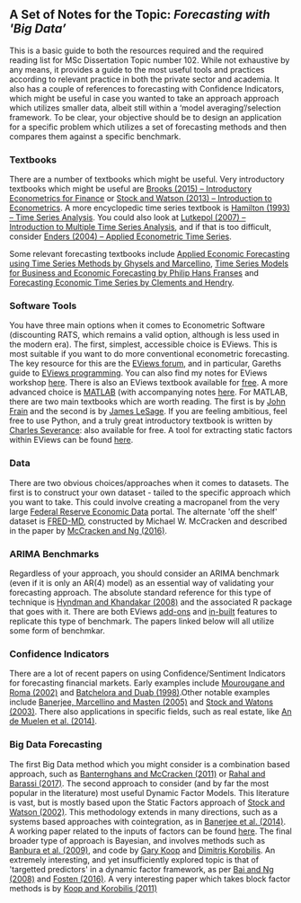 ## A Set of Notes for the Topic: *Forecasting with 'Big Data’*

This is a basic guide to both the resources required and the required reading list for MSc Dissertation Topic number 102. While not exhaustive by any means, it provides a guide to the most useful tools and practices according to relevant practice in both the private sector and academia. It also has a couple of references to forecasting with Confidence Indicators, which might be useful in case you wanted to take an approach approach which utilizes smaller data, albeit still within a ‘model averaging’/selection framework. To be clear, your objective should be to design an application for a specific problem which utilizes a set of forecasting methods and then compares them against a specific benchmark.

### Textbooks

There are a number of textbooks which might be useful. Very introductory textbooks which might be useful are [Brooks (2015) – Introductory Econometrics for Finance](https://www.amazon.co.uk/Introductory-Econometrics-Finance-Chris-Brooks/dp/052169468X/ref=asap_bc?ie=UTF8) or [Stock and Watson (2013) – Introduction to Econometrics](https://www.amazon.co.uk/Introduction-Econometrics-James-H-Stock-x/dp/1292071311/). A more encyclopedic time series textbook is [Hamilton (1993) – Time Series Analysis](https://www.amazon.co.uk/Time-Analysis-James-D-Hamilton/dp/9380663439/). You could also look at [Lutkepol (2007) – Introduction to Multiple Time Series Analysis](https://www.amazon.co.uk/New-Introduction-Multiple-Time-Analysis/dp/3540262393), and if that is too
difficult, consider [Enders (2004) – Applied Econometric Time Series](https://www.amazon.co.uk/Applied-Time-Econometrics-Themes-Modern/dp/0521547873/). 

Some relevant forecasting textbooks include [Applied Economic Forecasting using Time Series Methods by Ghysels and Marcellino](https://www.amazon.co.uk/Applied-Economic-Forecasting-using-Methods/dp/0190622016/ref=sr_1_3?ie=UTF8&qid=1528238738&sr=8-3&keywords=time+series+forecasting), [Time Series Models for Business and Economic Forecasting by Philip Hans Franses](https://www.amazon.co.uk/Time-Models-Business-Economic-Forecasting/dp/0521520916/ref=sr_1_7?ie=UTF8&qid=1528238738&sr=8-7&keywords=time+series+forecasting) and [Forecasting Economic Time Series by Clements and Hendry](https://www.amazon.co.uk/Forecasting-Economic-Time-Clements-Hendry/dp/0521634806/ref=sr_1_32?ie=UTF8&qid=1528238810&sr=8-32&keywords=time+series+forecasting).

### Software Tools

You have three main options when it comes to Econometric Software (discounting RATS, which remains a valid option, although is less used in the modern era). The first, simplest, accessible choice is EViews. This is most suitable if you want to do more conventional econometric forecasting. The key resource for this are the [EViews forum](http://forums.eviews.com/), and in particular, Gareths guide to [EViews programming](http://forums.eviews.com/viewtopic.php?f=5&t=1638&sid=de2f7e384fee99eaeb1cc66a90494415). You can also find my notes for EViews workshop [here](https://github.com/crahal/Teaching/tree/master/IntroductionToEconometricSoftware/EViews). There is also an EViews textbook available for [free](http://www.eviews.com/illustrated/illustrated.html). A more advanced choice is [MATLAB](http://uk.mathworks.com/matlabcentral/) (with accompanying notes [here](https://github.com/crahal/Teaching/tree/master/IntroductionToEconometricSoftware/MATLAB). For MATLAB, there are two main textbooks which are worth reading. The first is by [John Frain](https://ideas.repec.org/p/tcd/tcduee/tep0414.html) and the second is by [James LeSage](http://www.spatial-econometrics.com/html/mbook.pdf). If you are feeling ambitious, feel free to use Python, and a truly great introductory textbook is written by [Charles Severance](http://www.pythonlearn.com/book_008.pdf): also available for free. A tool for extracting static factors within EViews can be found [here](https://link.springer.com/article/10.1007/s10614-015-9507-6).

### Data

There are two obvious choices/approaches when it comes to datasets. The first is to construct your own dataset - tailed to the specific approach which you want to take. This could involve creating a macropanel from the very large [Federal Reserve Economic Data](https://fred.stlouisfed.org/) portal. The alternate 'off the shelf' dataset is [FRED-MD](https://research.stlouisfed.org/econ/mccracken/fred-databases/), constructed by Michael W. McCracken and described in the paper by [McCracken and Ng (2016)](http://amstat.tandfonline.com/doi/abs/10.1080/07350015.2015.1086655?journalCode=ubes20).

### ARIMA Benchmarks

Regardless of your approach, you should consider an ARIMA benchmark (even if it is only an AR(4) model) as an essential way of validating your forecasting approach. The absolute standard reference for this type of technique is [Hyndman and Khandakar (2008)](https://www.jstatsoft.org/article/view/v027i03) and the associated R package that goes with it. There are both EViews [add-ons](http://forums.eviews.com/viewtopic.php?t=2124) and [in-built](http://www.eviews.com/help/helpintro.html#page/content/series-Automatic_ARIMA_Forecasting.html) features to replicate this type of benchmark. The papers linked below will all utilize some form of benchmkar.

### Confidence Indicators

There are a lot of recent papers on using Confidence/Sentiment Indicators for forecasting financial markets. Early examples include [Mourougane and Roma (2002)](https://www.ecb.europa.eu/pub/pdf/scpwps/ecbwp133.pdf?7f9fcb71c9a79e446251a79273c9ba60) and [Batchelora and Duab (1998)](http://www.sciencedirect.com/science/article/pii/S0169207097000526).Other notable examples include [Banerjee, Marcellino and Masten (2005)](http://onlinelibrary.wiley.com/doi/10.1111/j.1468-0084.2005.00141.x/full) and [Stock and Watons (2003)](https://papers.ssrn.com/sol3/papers.cfm?abstract_id=2184936). There also applications in specific fields, such as real estate, like [An de Muelen et al. (2014)](http://www.tandfonline.com/doi/abs/10.1080/09599916.2014.940059).

### Big Data Forecasting

The first Big Data method which you might consider is a combination based approach, such as [Banternghans and McCracken (2011)](https://research.stlouisfed.org/publications/review/2011/01/03/real-time-forecast-averaging-with-alfred/) or [Rahal and Barassi (2017)](https://www.dropbox.com/s/mhbsn529spsu8ai/Forecasting_With_Bigger_Data_Full.pdf?dl=0). The second approach to consider (and by far the most popular in the literature) most useful Dynamic Factor Models. This literature is vast, but is mostly based upon the Static Factors approach of [Stock and Watson (2002)](https://www.princeton.edu/~mwatson/papers/Stock_Watson_JBES_2002.pdf). This methodology extends in many directions, such as a systems based approaches with cointegration, as in [Banerjee et al. (2014)](http://www.sciencedirect.com/science/article/pii/S0169207013000368). A working paper related to the inputs of factors can be found [here](https://www.dropbox.com/s/oacveacd3fb9eeg/Factor_Composition_Article.pdf?dl=0). The final broader type of approach is Bayesian, and involves methods such as [Banbura et al. (2009)](https://www.ecb.europa.eu/pub/pdf/scpwps/ecbwp966.pdf?bde67191add82abdf8703c77772d9e45), and code by [Gary Koop](http://personal.strath.ac.uk/gary.koop/) and [Dimitris Korobilis](https://sites.google.com/site/dimitriskorobilis/matlab). An extremely interesting, and yet insufficiently explored topic is that of 'targetted predictors' in a dynamic factor framework, as per [Bai and Ng (2008)](http://www.columbia.edu/~sn2294/pub/target.pdf) and [Fosten (2016)](http://onlinelibrary.wiley.com/doi/10.1002/for.2429/full#references). A very interesting paper which takes block factor methods is by [Koop and Korobilis (2011)](http://www.sciencedirect.com/science/article/pii/S0264999311001076?via%3Dihub)
